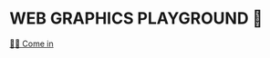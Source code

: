 # WEB GRAPHICS PLAYGROUND 🚂

[🏄‍♂️ Come in](https://github.com/taenykim/web-graphics-playground/issues)
 

